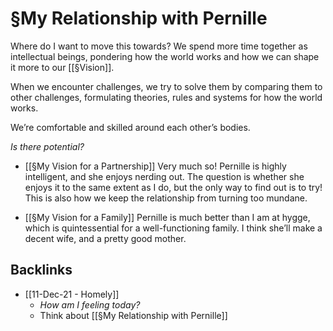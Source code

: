# §My Relationship with Pernille
Where do I want to move this towards? We spend more time together as intellectual beings, pondering how the world works and how we can shape it more to our [[§Vision]].

When we encounter challenges, we try to solve them by comparing them to other challenges, formulating theories, rules and systems for how the world works.

We’re comfortable and skilled around each other’s bodies.

*Is there potential?* 
* [[§My Vision for a Partnership]]
Very much so! Pernille is highly intelligent, and she enjoys nerding out. The question is whether she enjoys it to the same extent as I do, but the only way to find out is to try! This is also how we keep the relationship from turning too mundane.

* [[§My Vision for a Family]] 
Pernille is much better than I am at hygge, which is quintessential for a well-functioning family. I think she’ll make a decent wife, and a pretty good mother.

## Backlinks
* [[11-Dec-21 - Homely]]
	* *How am I feeling today?*
	* Think about [[§My Relationship with Pernille]]

<!-- #project/home -->

<!-- {BearID:EDEF3292-E96B-4270-BAAF-22BF0DF5D24B-3179-0000052B61D7F665} -->

